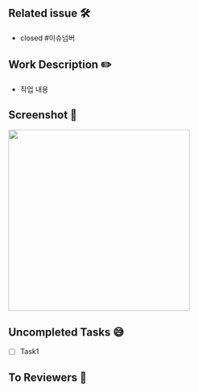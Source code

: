## Related issue 🛠
- closed #이슈넘버

## Work Description ✏️
- 작업 내용

## Screenshot 📸
<img src="" width="360"/>

## Uncompleted Tasks 😅
- [ ] Task1

## To Reviewers 📢
